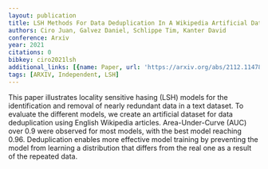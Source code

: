 ```yaml
---
layout: publication
title: LSH Methods For Data Deduplication In A Wikipedia Artificial Dataset
authors: Ciro Juan, Galvez Daniel, Schlippe Tim, Kanter David
conference: Arxiv
year: 2021
citations: 0
bibkey: ciro2021lsh
additional_links: [{name: Paper, url: 'https://arxiv.org/abs/2112.11478'}]
tags: [ARXIV, Independent, LSH]
---
```

This paper illustrates locality sensitive hasing (LSH) models for the
identification and removal of nearly redundant data in a text dataset. To
evaluate the different models, we create an artificial dataset for data
deduplication using English Wikipedia articles. Area-Under-Curve (AUC) over 0.9
were observed for most models, with the best model reaching 0.96. Deduplication
enables more effective model training by preventing the model from learning a
distribution that differs from the real one as a result of the repeated data.